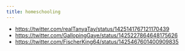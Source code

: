 ```yaml
---
title: homeschooling
---
```


- https://twitter.com/realTanyaTay/status/1425141767121170439
- https://twitter.com/GallopingGaye/status/1425227864648175626
- https://twitter.com/FischerKing64/status/1425467601400909835
